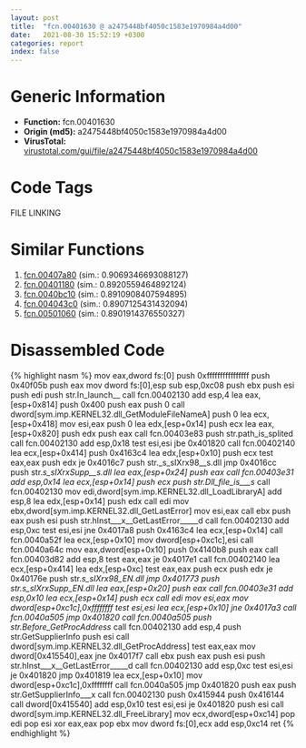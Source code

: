 ```yaml
---
layout: post
title:  "fcn.00401630 @ a2475448bf4050c1583e1970984a4d00"
date:   2021-08-30 15:52:19 +0300
categories: report
index: false
---
```


# Generic Information
- **Function:** fcn.00401630
- **Origin (md5):** a2475448bf4050c1583e1970984a4d00
- **VirusTotal:** [virustotal.com/gui/file/a2475448bf4050c1583e1970984a4d00][virustotal_ref]

# Code Tags
<span class="tag" id="FILE">FILE</span>
<span class="tag" id="LINKING">LINKING</span>


# Similar Functions

1. [fcn.00407a80][similar_1_ref] (sim.: 0.9069346693088127)
2. [fcn.00401180][similar_2_ref] (sim.: 0.8920559464892124)
3. [fcn.0040bc10][similar_3_ref] (sim.: 0.8910908407594895)
4. [fcn.004043c0][similar_4_ref] (sim.: 0.8907125431432094)
5. [fcn.00501060][similar_5_ref] (sim.: 0.8901914376550327)


# Disassembled Code

{% highlight nasm %}
mov eax,dword fs:[0]
push 0xffffffffffffffff
push 0x40f05b
push eax
mov dword fs:[0],esp
sub esp,0xc08
push ebx
push esi
push edi
push str.In_launch__
call fcn.00402130
add esp,4
lea eax,[esp+0x814]
push 0x400
push eax
push 0
call dword[sym.imp.KERNEL32.dll_GetModuleFileNameA]
push 0
lea ecx,[esp+0x418]
mov esi,eax
push 0
lea edx,[esp+0x14]
push ecx
lea eax,[esp+0x820]
push edx
push eax
call fcn.00403e83
push str.path_is_splited
call fcn.00402130
add esp,0x18
test esi,esi
jbe 0x401820
call fcn.00402140
lea ecx,[esp+0x414]
push 0x4163c4
lea edx,[esp+0x10]
push ecx
test eax,eax
push edx
je 0x4016c7
push str._s_sIXrx98__s.dll
jmp 0x4016cc
push str._s_sIXrxSupp__s.dll
lea eax,[esp+0x24]
push eax
call fcn.00403e31
add esp,0x14
lea ecx,[esp+0x14]
push ecx
push str.Dll_file_is___s_
call fcn.00402130
mov edi,dword[sym.imp.KERNEL32.dll_LoadLibraryA]
add esp,8
lea edx,[esp+0x14]
push edx
call edi
mov ebx,dword[sym.imp.KERNEL32.dll_GetLastError]
mov esi,eax
call ebx
push eax
push esi
push str.hInst___x__GetLastError_____d
call fcn.00402130
add esp,0xc
test esi,esi
jne 0x4017a8
push 0x4163c4
lea ecx,[esp+0x14]
call fcn.0040a52f
lea ecx,[esp+0x10]
mov dword[esp+0xc1c],esi
call fcn.0040a64c
mov eax,dword[esp+0x10]
push 0x4140b8
push eax
call fcn.00403d82
add esp,8
test eax,eax
je 0x4017e1
call fcn.00402140
lea ecx,[esp+0x414]
lea edx,[esp+0xc]
test eax,eax
push ecx
push edx
je 0x40176e
push str._s_sIXrx98_EN.dll
jmp 0x401773
push str._s_sIXrxSupp_EN.dll
lea eax,[esp+0x20]
push eax
call fcn.00403e31
add esp,0x10
lea ecx,[esp+0x14]
push ecx
call edi
mov esi,eax
mov dword[esp+0xc1c],0xffffffff
test esi,esi
lea ecx,[esp+0x10]
jne 0x4017a3
call fcn.0040a505
jmp 0x401820
call fcn.0040a505
push str.Before_GetProcAddress__
call fcn.00402130
add esp,4
push str.GetSupplierInfo
push esi
call dword[sym.imp.KERNEL32.dll_GetProcAddress]
test eax,eax
mov dword[0x415540],eax
jne 0x4017f7
call ebx
push eax
push esi
push str.hInst___x__GetLastError_____d
call fcn.00402130
add esp,0xc
test esi,esi
je 0x401820
jmp 0x401819
lea ecx,[esp+0x10]
mov dword[esp+0xc1c],0xffffffff
call fcn.0040a505
jmp 0x401820
push eax
push str.GetSupplierInfo___x
call fcn.00402130
push 0x415944
push 0x416144
call dword[0x415540]
add esp,0x10
test esi,esi
je 0x401820
push esi
call dword[sym.imp.KERNEL32.dll_FreeLibrary]
mov ecx,dword[esp+0xc14]
pop edi
pop esi
xor eax,eax
pop ebx
mov dword fs:[0],ecx
add esp,0xc14
ret 
{% endhighlight %}


[similar_1_ref]: /report/fcn.00407a80@fac4f0be03ac37bd8be7ef737cdcee10
[similar_2_ref]: /report/fcn.00401180@2d591d102f09b733d7d0e893e5642beb
[similar_3_ref]: /report/fcn.0040bc10@0aa2d73a5300dff2412388945614b507
[similar_4_ref]: /report/fcn.004043c0@ca482108b30ec675315f128a8f4fc7af
[similar_5_ref]: /report/fcn.00501060@17d73cbafe6dd96dd6f2291fab06fbb5
[virustotal_ref]: https://www.virustotal.com/gui/file/a2475448bf4050c1583e1970984a4d00